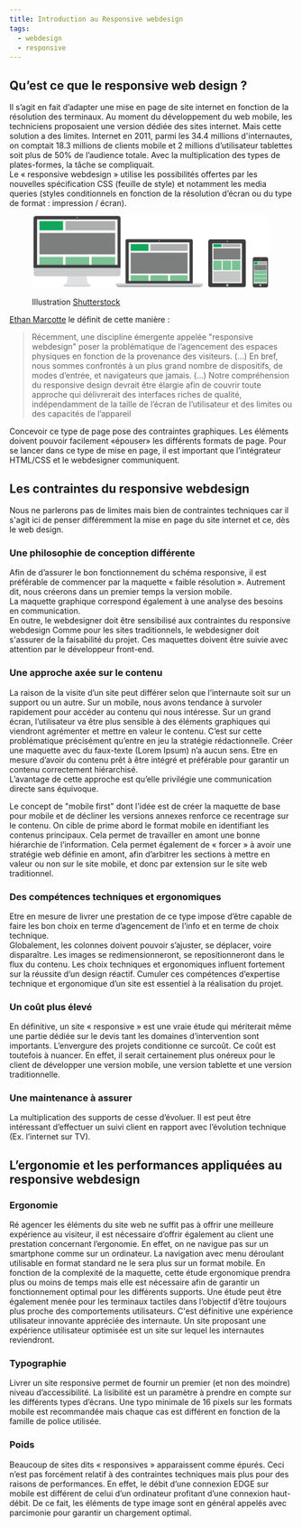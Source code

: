 ```yaml
---
title: Introduction au Responsive webdesign
tags:
  - webdesign
  - responsive
---
```

## Qu’est ce que le responsive web design ?

Il s’agit en fait d’adapter une mise en page de site internet en fonction de la résolution des terminaux. Au moment du développement du web mobile, les techniciens proposaient une version dédiée des sites internet. Mais cette solution a des limites. Internet en 2011, parmi les 34.4 millions d'internautes, on comptait 18.3 millions de clients mobile et 2 millions d’utilisateur tablettes soit plus de 50% de l’audience totale. Avec la multiplication des types de plates-formes, la tâche se compliquait.  
Le « responsive webdesign » utilise les possibilités offertes par les nouvelles spécification CSS (feuille de style) et notamment les media queries (styles conditionnels en fonction de la résolution d’écran ou du type de format : impression / écran).

<figure class="large">

  ![Responsive Webdesign](supports.png)
  <figcaption>Illustration <a href="http://www.shutterstock.com/">Shutterstock</a></figcaption>

</figure>

[Ethan Marcotte](http://alistapart.com/article/responsive-web-design) le définit de cette manière :
> Récemment, une discipline émergente appelée "responsive webdesign" poser la problématique de l’agencement des espaces physiques en fonction de la provenance des visiteurs. (…) En bref, nous sommes confrontés à un plus grand nombre de dispositifs, de modes d’entrée, et navigateurs que jamais. (…) Notre compréhension du responsive design devrait être élargie afin de couvrir toute approche qui délivrerait des interfaces riches de qualité, indépendamment de la taille de l’écran de l’utilisateur et des limites ou des capacités de l’appareil
 
Concevoir ce type de page pose des contraintes graphiques. Les éléments doivent pouvoir facilement «épouser» les différents formats de page. Pour se lancer dans ce type de mise en page, il est important que l’intégrateur HTML/CSS et le webdesigner communiquent.

## Les contraintes du responsive webdesign

Nous ne parlerons pas de limites mais bien de contraintes techniques car il s'agit ici de penser différemment la mise en page du site internet et ce, dès le web design.

### Une philosophie de conception différente

Afin de d’assurer le bon fonctionnement du schéma responsive, il est préférable de commencer par la maquette « faible résolution ». Autrement dit, nous créerons dans un premier temps la version mobile.  
La maquette graphique correspond également à une analyse des besoins en communication.  
En outre, le webdesigner doit être sensibilisé aux contraintes du responsive webdesign Comme pour les sites traditionnels, le webdesigner doit s'assurer de la faisabilité du projet. Ces maquettes doivent être suivie avec attention par le développeur front-end.

### Une approche axée sur le contenu

La raison de la visite d’un site peut différer selon que l’internaute soit sur un support ou un autre. Sur un mobile, nous avons tendance à survoler rapidement pour accéder au contenu qui nous intéresse. Sur un grand écran, l’utilisateur va être plus sensible à des éléments graphiques qui viendront agrémenter et mettre en valeur le contenu. C’est sur cette problématique précisément qu’entre en jeu la stratégie rédactionnelle. Créer une maquette avec du faux-texte (Lorem Ipsum) n’a aucun sens. Etre en mesure d’avoir du contenu prêt à être intégré et préférable pour garantir un contenu correctement hiérarchisé.  
L’avantage de cette approche est qu’elle privilégie une communication directe sans équivoque.

Le concept de "mobile first" dont l'idée est de créer la maquette de base pour mobile et de décliner les versions annexes renforce ce recentrage sur le contenu.
On cible de prime abord le format mobile en identifiant les contenus principaux. Cela permet de travailler en amont une bonne hiérarchie de l’information.
Cela permet également de « forcer » à avoir une stratégie web définie en amont, afin d’arbitrer les sections à mettre en valeur ou non sur le site mobile, et donc par extension sur le site web traditionnel.

### Des compétences techniques et ergonomiques
Etre en mesure de livrer une prestation de ce type impose d’être capable de faire les bon choix en terme d’agencement de l’info et en terme de choix technique.  
Globalement, les colonnes doivent pouvoir s’ajuster, se déplacer, voire disparaître. Les images se redimensionneront, se repositionneront dans le flux du contenu. Les choix techniques et ergonomiques influent fortement sur la réussite d’un design réactif. Cumuler ces compétences d’expertise technique et ergonomique d’un site est essentiel à la réalisation du projet.

 
### Un coût plus élevé

En définitive, un site « responsive » est une vraie étude qui mériterait même une partie dédiée  sur le devis tant les domaines d’intervention sont importants. L’envergure des projets conditionne ce surcoût. Ce coût est toutefois à nuancer. En effet, il serait certainement plus onéreux pour le client de développer une version mobile, une version tablette et une version traditionnelle.
 
### Une maintenance à assurer

La multiplication des supports de cesse d’évoluer. Il est peut être intéressant d’effectuer un suivi client en rapport avec l’évolution technique (Ex. l’internet sur TV).

## L’ergonomie et les performances appliquées au responsive webdesign

### Ergonomie

Ré agencer les éléments du site web ne suffit pas à offrir une meilleure expérience au visiteur, il est nécessaire d’offrir également au client une prestation concernant l’ergonomie. En effet, on ne navigue pas sur un smartphone comme sur un ordinateur. La navigation avec menu déroulant utilisable en format standard ne le sera plus sur un format mobile. En fonction de la complexité de la maquette, cette étude ergonomique prendra plus ou moins de temps mais elle est nécessaire afin de garantir un fonctionnement optimal pour les différents supports. Une étude peut être également menée pour les terminaux tactiles dans l’objectif d’être toujours plus proche des comportements utilisateurs. C'est définitive une expérience utilisateur innovante appréciée des internaute. Un site proposant une expérience utilisateur optimisée est un site sur lequel les internautes reviendront.

### Typographie

Livrer un site responsive permet de fournir un premier (et non des moindre) niveau  d’accessibilité. La lisibilité est un paramètre à prendre en compte sur les différents types d’écrans. Une typo minimale de 16 pixels sur les formats mobile est recommandée mais chaque cas est différent en fonction de la famille de police utilisée.

### Poids

Beaucoup de sites dits « responsives » apparaissent comme épurés. Ceci n’est pas forcément relatif à des contraintes techniques mais plus pour des raisons de performances. En effet, le débit d’une connexion EDGE sur mobile est différent de celui d’un ordinateur profitant d’une connexion haut-débit. De ce fait, les éléments de type image sont en général appelés avec parcimonie pour garantir un chargement optimal.
 